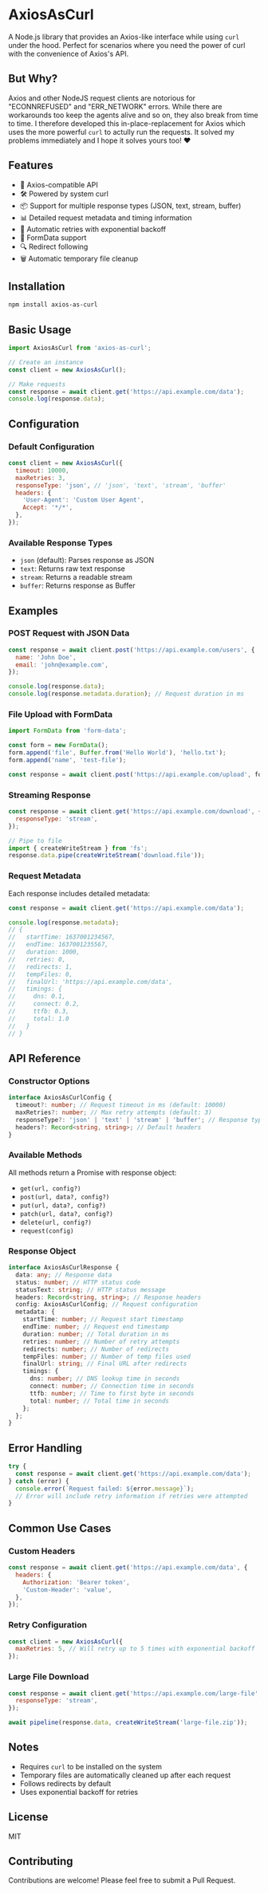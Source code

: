 # AxiosAsCurl

A Node.js library that provides an Axios-like interface while using `curl` under the hood. Perfect for scenarios where you need the power of curl with the convenience of Axios's API.

## But Why?

Axios and other NodeJS request clients are notorious for "ECONNREFUSED" and "ERR_NETWORK" errors. While there are workarounds too keep the agents alive and so on, they also break from time to time. I therefore developed this in-place-replacement for Axios which uses the more powerful `curl` to actully run the requests. It solved my problems immediately and I hope it solves yours too! ♥

## Features

- 🔄 Axios-compatible API
- 🛠️ Powered by system curl
- 📦 Support for multiple response types (JSON, text, stream, buffer)
- 📊 Detailed request metadata and timing information
- 🔁 Automatic retries with exponential backoff
- 📝 FormData support
- 🔍 Redirect following
- 🗑️ Automatic temporary file cleanup

## Installation

```bash
npm install axios-as-curl
```

## Basic Usage

```javascript
import AxiosAsCurl from 'axios-as-curl';

// Create an instance
const client = new AxiosAsCurl();

// Make requests
const response = await client.get('https://api.example.com/data');
console.log(response.data);
```

## Configuration

### Default Configuration

```javascript
const client = new AxiosAsCurl({
  timeout: 10000,
  maxRetries: 3,
  responseType: 'json', // 'json', 'text', 'stream', 'buffer'
  headers: {
    'User-Agent': 'Custom User Agent',
    Accept: '*/*',
  },
});
```

### Available Response Types

- `json` (default): Parses response as JSON
- `text`: Returns raw text response
- `stream`: Returns a readable stream
- `buffer`: Returns response as Buffer

## Examples

### POST Request with JSON Data

```javascript
const response = await client.post('https://api.example.com/users', {
  name: 'John Doe',
  email: 'john@example.com',
});

console.log(response.data);
console.log(response.metadata.duration); // Request duration in ms
```

### File Upload with FormData

```javascript
import FormData from 'form-data';

const form = new FormData();
form.append('file', Buffer.from('Hello World'), 'hello.txt');
form.append('name', 'test-file');

const response = await client.post('https://api.example.com/upload', form);
```

### Streaming Response

```javascript
const response = await client.get('https://api.example.com/download', {
  responseType: 'stream',
});

// Pipe to file
import { createWriteStream } from 'fs';
response.data.pipe(createWriteStream('download.file'));
```

### Request Metadata

Each response includes detailed metadata:

```javascript
const response = await client.get('https://api.example.com/data');

console.log(response.metadata);
// {
//   startTime: 1637001234567,
//   endTime: 1637001235567,
//   duration: 1000,
//   retries: 0,
//   redirects: 1,
//   tempFiles: 0,
//   finalUrl: 'https://api.example.com/data',
//   timings: {
//     dns: 0.1,
//     connect: 0.2,
//     ttfb: 0.3,
//     total: 1.0
//   }
// }
```

## API Reference

### Constructor Options

```typescript
interface AxiosAsCurlConfig {
  timeout?: number; // Request timeout in ms (default: 10000)
  maxRetries?: number; // Max retry attempts (default: 3)
  responseType?: 'json' | 'text' | 'stream' | 'buffer'; // Response type (default: 'json')
  headers?: Record<string, string>; // Default headers
}
```

### Available Methods

All methods return a Promise with response object:

- `get(url, config?)`
- `post(url, data?, config?)`
- `put(url, data?, config?)`
- `patch(url, data?, config?)`
- `delete(url, config?)`
- `request(config)`

### Response Object

```typescript
interface AxiosAsCurlResponse {
  data: any; // Response data
  status: number; // HTTP status code
  statusText: string; // HTTP status message
  headers: Record<string, string>; // Response headers
  config: AxiosAsCurlConfig; // Request configuration
  metadata: {
    startTime: number; // Request start timestamp
    endTime: number; // Request end timestamp
    duration: number; // Total duration in ms
    retries: number; // Number of retry attempts
    redirects: number; // Number of redirects
    tempFiles: number; // Number of temp files used
    finalUrl: string; // Final URL after redirects
    timings: {
      dns: number; // DNS lookup time in seconds
      connect: number; // Connection time in seconds
      ttfb: number; // Time to first byte in seconds
      total: number; // Total time in seconds
    };
  };
}
```

## Error Handling

```javascript
try {
  const response = await client.get('https://api.example.com/data');
} catch (error) {
  console.error(`Request failed: ${error.message}`);
  // Error will include retry information if retries were attempted
}
```

## Common Use Cases

### Custom Headers

```javascript
const response = await client.get('https://api.example.com/data', {
  headers: {
    Authorization: 'Bearer token',
    'Custom-Header': 'value',
  },
});
```

### Retry Configuration

```javascript
const client = new AxiosAsCurl({
  maxRetries: 5, // Will retry up to 5 times with exponential backoff
});
```

### Large File Download

```javascript
const response = await client.get('https://api.example.com/large-file', {
  responseType: 'stream',
});

await pipeline(response.data, createWriteStream('large-file.zip'));
```

## Notes

- Requires `curl` to be installed on the system
- Temporary files are automatically cleaned up after each request
- Follows redirects by default
- Uses exponential backoff for retries

## License

MIT

## Contributing

Contributions are welcome! Please feel free to submit a Pull Request.
